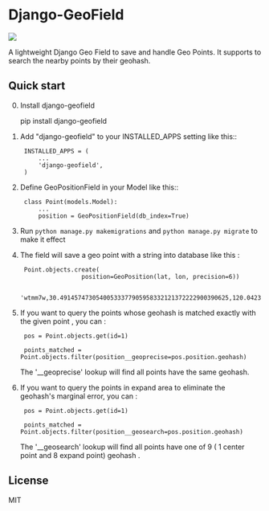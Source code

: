 Django-GeoField
=====
![](https://api.travis-ci.org/joway/django-geofield.svg?branch=master)

A lightweight Django Geo Field to save and handle Geo Points. It supports to search the nearby points by their geohash.

Quick start
-----------

0. Install django-geofield

    pip install django-geofield

1. Add "django-geofield" to your INSTALLED_APPS setting like this::

        INSTALLED_APPS = (
            ...
            'django-geofield',
        )

2. Define GeoPositionField in your Model like this::

        class Point(models.Model):
            ...
            position = GeoPositionField(db_index=True)

3. Run `python manage.py makemigrations` and `python manage.py migrate` to make it effect

4. The field will save a geo point with a string into database like this :

        Point.objects.create(
                        position=GeoPosition(lat, lon, precision=6))

        'wtmm7w,30.49145747305400533377905958332121372222900390625,120.042387425481223317547119222581386566162109375'

5. If you want to query the points whose geohash is matched exactly with the given point , you can :

        pos = Point.objects.get(id=1)

        points_matched = Point.objects.filter(position__geoprecise=pos.position.geohash)


    The '__geoprecise' lookup will find all points have the same geohash.

6. If you want to query the points in expand area to eliminate the geohash's marginal error, you can :

        pos = Point.objects.get(id=1)

        points_matched = Point.objects.filter(position__geosearch=pos.position.geohash)

    The '__geosearch' lookup will find all points have one of 9 ( 1 center point and 8 expand point) geohash .



License
------

MIT


